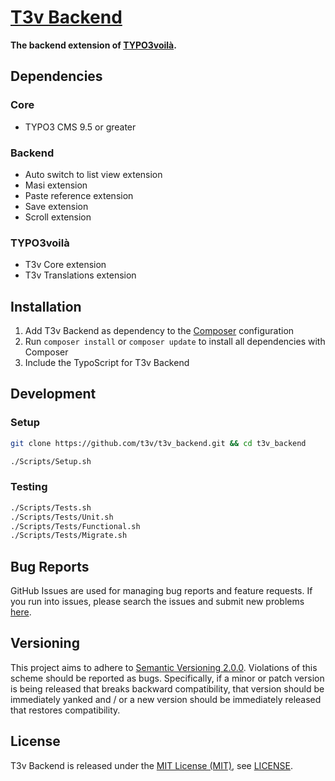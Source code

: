 [T3v Backend]
=============

**The backend extension of [TYPO3voilà].**

Dependencies
------------

### Core

* TYPO3 CMS 9.5 or greater

### Backend

* Auto switch to list view extension
* Masi extension
* Paste reference extension
* Save extension
* Scroll extension

### TYPO3voilà

* T3v Core extension
* T3v Translations extension

Installation
------------

1. Add T3v Backend as dependency to the [Composer] configuration
2. Run `composer install` or `composer update` to install all dependencies with Composer
3. Include the TypoScript for T3v Backend

Development
-----------

### Setup

```sh
git clone https://github.com/t3v/t3v_backend.git && cd t3v_backend

./Scripts/Setup.sh
```

### Testing

```sh
./Scripts/Tests.sh
./Scripts/Tests/Unit.sh
./Scripts/Tests/Functional.sh
./Scripts/Tests/Migrate.sh
```

Bug Reports
-----------

GitHub Issues are used for managing bug reports and feature requests. If you run into issues, please search the issues and submit new
problems [here].

Versioning
----------

This project aims to adhere to [Semantic Versioning 2.0.0]. Violations of this scheme should be reported as bugs. Specifically, if a minor
or patch version is being released that breaks backward compatibility, that version should be immediately yanked and / or a new version
should be immediately released that restores compatibility.

License
-------

T3v Backend is released under the [MIT License (MIT)], see [LICENSE].

[Acceptance testing TYPO3]: https://wiki.typo3.org/Acceptance_testing "Acceptance testing TYPO3"
[Automated testing TYPO3]: https://wiki.typo3.org/Automated_testing "Automated testing TYPO3"
[Composer]: https://getcomposer.org "Dependency Manager for PHP"
[Functional testing TYPO3]: https://wiki.typo3.org/Functional_testing "Functional testing TYPO3"
[here]: https://github.com/t3v/t3v_backend/issues "GitHub Issue Tracker"
[LICENSE]: https://raw.githubusercontent.com/t3v/t3v_backend/master/LICENSE "License"
[MIT License (MIT)]: http://opensource.org/licenses/MIT "The MIT License (MIT)"
[Semantic Versioning 2.0.0]: http://semver.org "Semantic Versioning 2.0.0"
[T3v Backend]: https://t3v.github.io/t3v_backend/ "The backend extension of TYPO3voilà."
[TYPO3voilà]: https://github.com/t3v "“UH LÁLÁ, TYPO3!”"
[Unit Testing TYPO3]: https://wiki.typo3.org/Unit_Testing_TYPO3 "Unit testing TYPO3"
